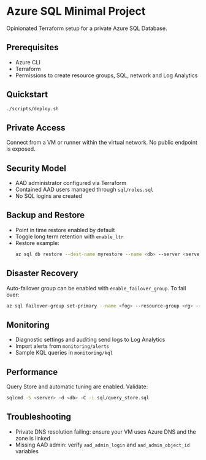 # Azure SQL Minimal Project

Opinionated Terraform setup for a private Azure SQL Database.

## Prerequisites
- Azure CLI
- Terraform
- Permissions to create resource groups, SQL, network and Log Analytics

## Quickstart
```bash
./scripts/deploy.sh
```

## Private Access
Connect from a VM or runner within the virtual network. No public endpoint is exposed.

## Security Model
- AAD administrator configured via Terraform
- Contained AAD users managed through `sql/roles.sql`
- No SQL logins are created

## Backup and Restore
- Point in time restore enabled by default
- Toggle long term retention with `enable_ltr`
- Restore example:
  ```bash
  az sql db restore --dest-name myrestore --name <db> --server <server> --time <timestamp>
  ```

## Disaster Recovery
Auto-failover group can be enabled with `enable_failover_group`. To fail over:
```bash
az sql failover-group set-primary --name <fog> --resource-group <rg> --server <dr-sql>
```

## Monitoring
- Diagnostic settings and auditing send logs to Log Analytics
- Import alerts from `monitoring/alerts`
- Sample KQL queries in `monitoring/kql`

## Performance
Query Store and automatic tuning are enabled. Validate:
```bash
sqlcmd -S <server> -d <db> -C -i sql/query_store.sql
```

## Troubleshooting
- Private DNS resolution failing: ensure your VM uses Azure DNS and the zone is linked
- Missing AAD admin: verify `aad_admin_login` and `aad_admin_object_id` variables
